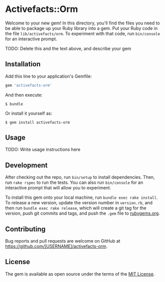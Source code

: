 # Activefacts::Orm

Welcome to your new gem! In this directory, you'll find the files you need to be able to package up your Ruby library into a gem. Put your Ruby code in the file `lib/activefacts/orm`. To experiment with that code, run `bin/console` for an interactive prompt.

TODO: Delete this and the text above, and describe your gem

## Installation

Add this line to your application's Gemfile:

```ruby
gem 'activefacts-orm'
```

And then execute:

    $ bundle

Or install it yourself as:

    $ gem install activefacts-orm

## Usage

TODO: Write usage instructions here

## Development

After checking out the repo, run `bin/setup` to install dependencies. Then, run `rake rspec` to run the tests. You can also run `bin/console` for an interactive prompt that will allow you to experiment.

To install this gem onto your local machine, run `bundle exec rake install`. To release a new version, update the version number in `version.rb`, and then run `bundle exec rake release`, which will create a git tag for the version, push git commits and tags, and push the `.gem` file to [rubygems.org](https://rubygems.org).

## Contributing

Bug reports and pull requests are welcome on GitHub at https://github.com/[USERNAME]/activefacts-orm.


## License

The gem is available as open source under the terms of the [MIT License](http://opensource.org/licenses/MIT).

